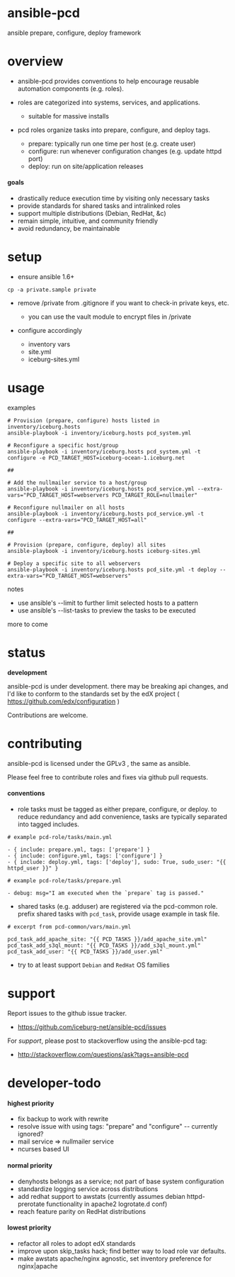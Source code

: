 ansible-pcd
===========

ansible prepare, configure, deploy framework


overview
========

* ansible-pcd provides conventions to help encourage reusable automation components (e.g. roles).

* roles are categorized into systems, services, and applications.
  * suitable for massive installs

* pcd roles organize tasks into prepare, configure, and deploy tags. 
  * prepare: typically run one time per host (e.g. create user)
  * configure: run whenever configuration changes (e.g. update httpd port)
  * deploy: run on site/application releases 
  
#### goals
* drastically reduce execution time by visiting only necessary tasks
* provide standards for shared tasks and intralinked roles
* support multiple distributions (Debian, RedHat, &c)
* remain simple, intuitive, and community friendly
* avoid redundancy, be maintainable


setup
=====

* ensure ansible 1.6+

```
cp -a private.sample private
```

* remove /private from .gitignore if you want to check-in private keys, etc.
  * you can use the vault module to encrypt files in /private
  
* configure accordingly
  * inventory vars
  * site.yml
  * iceburg-sites.yml
  

usage
==============

examples

```
# Provision (prepare, configure) hosts listed in inventory/iceburg.hosts
ansible-playbook -i inventory/iceburg.hosts pcd_system.yml

# Reconfigure a specific host/group
ansible-playbook -i inventory/iceburg.hosts pcd_system.yml -t configure -e PCD_TARGET_HOST=iceburg-ocean-1.iceburg.net

##

# Add the nullmailer service to a host/group
ansible-playbook -i inventory/iceburg.hosts pcd_service.yml --extra-vars="PCD_TARGET_HOST=webservers PCD_TARGET_ROLE=nullmailer"

# Reconfigure nullmailer on all hosts
ansible-playbook -i inventory/iceburg.hosts pcd_service.yml -t configure --extra-vars="PCD_TARGET_HOST=all"

##

# Provision (prepare, configure, deploy) all sites
ansible-playbook -i inventory/iceburg.hosts iceburg-sites.yml

# Deploy a specific site to all webservers
ansible-playbook -i inventory/iceburg.hosts pcd_site.yml -t deploy --extra-vars="PCD_TARGET_HOST=webservers"

```

notes
  * use ansible's --limit to further limit selected hosts to a pattern
  * use ansible's --list-tasks to preview the tasks to be executed


more to come


status
======

**development**

ansible-pcd is under development.  there may be breaking api
changes, and I'd like to conform to the standards set by the edX project ( https://github.com/edx/configuration )

Contributions are welcome.


contributing
============

ansible-pcd is licensed under the GPLv3 , the same as ansible.

Please feel free to contribute roles and fixes via github pull requests.

#### conventions

* role tasks must be tagged as either prepare, configure, or deploy. to reduce redundancy and add convenience, tasks are typically separated into tagged includes. 
```
# example pcd-role/tasks/main.yml

- { include: prepare.yml, tags: ['prepare'] }
- { include: configure.yml, tags: ['configure'] }
- { include: deploy.yml, tags: ['deploy'], sudo: True, sudo_user: "{{ httpd_user }}" }

# example pcd-role/tasks/prepare.yml

- debug: msg="I am executed when the `prepare` tag is passed."
```

* shared tasks (e.g. adduser) are registered via the pcd-common role. prefix shared tasks with `pcd_task`, provide usage example in task file.
```
# excerpt from pcd-common/vars/main.yml

pcd_task_add_apache_site: "{{ PCD_TASKS }}/add_apache_site.yml"
pcd_task_add_s3ql_mount: "{{ PCD_TASKS }}/add_s3ql_mount.yml"
pcd_task_add_user: "{{ PCD_TASKS }}/add_user.yml"

```
* try to at least support `Debian` and `RedHat` OS families




support
=======

Report issues to the github issue tracker.

* https://github.com/iceburg-net/ansible-pcd/issues


For *support*, please post to stackoverflow using the ansible-pcd tag:

* http://stackoverflow.com/questions/ask?tags=ansible-pcd



developer-todo
==============

#### highest priority

* fix backup to work with rewrite
* resolve issue with using tags: "prepare" and "configure" -- currently ignored?
* mail service => nullmailer service
* ncurses based UI   

#### normal priority

* denyhosts belongs as a service; not part of base system configuration
* standardize logging service across distributions
* add redhat support to awstats (currently assumes debian httpd-prerotate functionality in apache2 logrotate.d conf)
* reach feature parity on RedHat distributions

#### lowest priority

* refactor all roles to adopt edX standards
* improve upon skip_tasks hack; find better way to load role var defaults.
* make awstats apache/nginx agnostic, set inventory preference for nginx|apache



